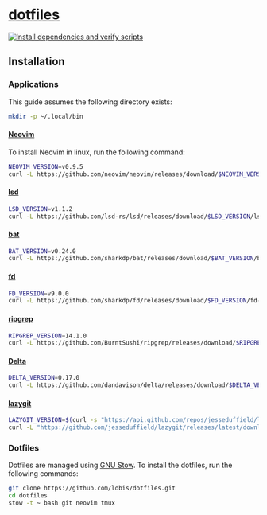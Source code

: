 # [dotfiles](https://github.com/lobis/dotfiles)

[![Install dependencies and verify scripts](https://github.com/lobis/dotfiles/actions/workflows/verify.yml/badge.svg)](https://github.com/lobis/dotfiles/actions/workflows/verify.yml)

## Installation

### Applications

This guide assumes the following directory exists:

```bash
mkdir -p ~/.local/bin
```

#### [Neovim](https://github.com/neovim/neovim)

To install Neovim in linux, run the following command:

```bash
NEOVIM_VERSION=v0.9.5
curl -L https://github.com/neovim/neovim/releases/download/$NEOVIM_VERSION/nvim-linux64.tar.gz | tar -xz -C ~/.local && ln -s ~/.local/nvim-linux64/bin/nvim ~/.local/bin/nvim
```

#### [lsd](https://github.com/lsd-rs/lsd)

```bash
LSD_VERSION=v1.1.2
curl -L https://github.com/lsd-rs/lsd/releases/download/$LSD_VERSION/lsd-$LSD_VERSION-x86_64-unknown-linux-gnu.tar.gz | tar -xz -C ~/.local && ln -s ~/.local/lsd-$LSD_VERSION-x86_64-unknown-linux-gnu/lsd ~/.local/bin/lsd
```

#### [bat](https://github.com/sharkdp/bat)

```bash
BAT_VERSION=v0.24.0
curl -L https://github.com/sharkdp/bat/releases/download/$BAT_VERSION/bat-$BAT_VERSION-x86_64-unknown-linux-gnu.tar.gz | tar -xz -C ~/.local && ln -s ~/.local/bat-$BAT_VERSION-x86_64-unknown-linux-gnu/bat ~/.local/bin/bat
```

#### [fd](https://github.com/sharkdp/fd)

```bash
FD_VERSION=v9.0.0
curl -L https://github.com/sharkdp/fd/releases/download/$FD_VERSION/fd-$FD_VERSION-x86_64-unknown-linux-gnu.tar.gz | tar -xz -C ~/.local && ln -s ~/.local/fd-$FD_VERSION-x86_64-unknown-linux-gnu/fd ~/.local/bin/fd
```

#### [ripgrep](https://github.com/BurntSushi/ripgrep)

```bash
RIPGREP_VERSION=14.1.0
curl -L https://github.com/BurntSushi/ripgrep/releases/download/$RIPGREP_VERSION/ripgrep-$RIPGREP_VERSION-x86_64-unknown-linux-musl.tar.gz | tar -xz -C ~/.local && ln -s ~/.local/ripgrep-$RIPGREP_VERSION-x86_64-unknown-linux-musl/rg ~/.local/bin/rg
```

#### [Delta](https://github.com/BurntSushi/ripgrep)

```bash
DELTA_VERSION=0.17.0
curl -L https://github.com/dandavison/delta/releases/download/$DELTA_VERSION/delta-$DELTA_VERSION-x86_64-unknown-linux-gnu.tar.gz | tar -xz -C ~/.local && ln -s ~/.local/delta-$DELTA_VERSION-x86_64-unknown-linux-gnu/delta ~/.local/bin/delta
```

#### [lazygit](https://github.com/jesseduffield/lazygit)

```bash
LAZYGIT_VERSION=$(curl -s "https://api.github.com/repos/jesseduffield/lazygit/releases/latest" | grep -Po '"tag_name": "v\K[^"]*')
curl -L "https://github.com/jesseduffield/lazygit/releases/latest/download/lazygit_${LAZYGIT_VERSION}_Linux_x86_64.tar.gz" | tar -xz -C ~/.local && ln -s ~/.local/lazygit ~/.local/bin/lazygit
```

### Dotfiles

Dotfiles are managed using [GNU Stow](https://www.gnu.org/software/stow/). To install the dotfiles, run the following commands:

```bash
git clone https://github.com/lobis/dotfiles.git
cd dotfiles
stow -t ~ bash git neovim tmux
```
